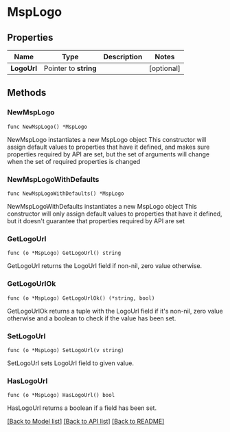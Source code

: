 # MspLogo

## Properties

Name | Type | Description | Notes
------------ | ------------- | ------------- | -------------
**LogoUrl** | Pointer to **string** |  | [optional] 

## Methods

### NewMspLogo

`func NewMspLogo() *MspLogo`

NewMspLogo instantiates a new MspLogo object
This constructor will assign default values to properties that have it defined,
and makes sure properties required by API are set, but the set of arguments
will change when the set of required properties is changed

### NewMspLogoWithDefaults

`func NewMspLogoWithDefaults() *MspLogo`

NewMspLogoWithDefaults instantiates a new MspLogo object
This constructor will only assign default values to properties that have it defined,
but it doesn't guarantee that properties required by API are set

### GetLogoUrl

`func (o *MspLogo) GetLogoUrl() string`

GetLogoUrl returns the LogoUrl field if non-nil, zero value otherwise.

### GetLogoUrlOk

`func (o *MspLogo) GetLogoUrlOk() (*string, bool)`

GetLogoUrlOk returns a tuple with the LogoUrl field if it's non-nil, zero value otherwise
and a boolean to check if the value has been set.

### SetLogoUrl

`func (o *MspLogo) SetLogoUrl(v string)`

SetLogoUrl sets LogoUrl field to given value.

### HasLogoUrl

`func (o *MspLogo) HasLogoUrl() bool`

HasLogoUrl returns a boolean if a field has been set.


[[Back to Model list]](../README.md#documentation-for-models) [[Back to API list]](../README.md#documentation-for-api-endpoints) [[Back to README]](../README.md)


